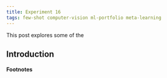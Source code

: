 ```yaml
---
title: Experiment 16
tags: few-shot computer-vision ml-portfolio meta-learning
---
```


This post explores some of the 

## Introduction



#### Footnotes

[^1]: NUKE supports many popular CI/CD platforms out of the box (i.e. AppVeyor, Azure Pipelines, Bitbucket, GitHub Actions, GitLab, Jenkins, Space Automation, and TeamCity).
